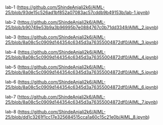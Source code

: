 lab-1 (https://github.com/ShindeAnjali2k6/AIML-25/blob/93de15c526ad1bf852a07083ac57cddb9b49153b/lab-1.ipynb)

lab-2 (https://github.com/ShindeAnjali2k6/AIML-25/blob/b90749e53b9a3b96995b7e0884767c0b71dd3349/AIML_2.ipynb)

lab-3 (https://github.com/ShindeAnjali2k6/AIML-25/blob/8a08c5c0909d144354c6345d3a76355004872df0/AIML_3.ipynb)

lab-4 (https://github.com/ShindeAnjali2k6/AIML-25/blob/8a08c5c0909d144354c6345d3a76355004872df0/AIML_4.ipynb)

lab-5 (https://github.com/ShindeAnjali2k6/AIML-25/blob/8a08c5c0909d144354c6345d3a76355004872df0/AIML_5.ipynb)

lab-6 (https://github.com/ShindeAnjali2k6/AIML-25/blob/8a08c5c0909d144354c6345d3a76355004872df0/AIML_6.ipynb)

lab-7 (https://github.com/ShindeAnjali2k6/AIML-25/blob/8a08c5c0909d144354c6345d3a76355004872df0/AIML_7.ipynb)

lab-8 (https://github.com/ShindeAnjali2k6/AIML-25/blob/dd1c3261f1cc17e325684515cca1a60c15c21e0b/AIML_8.ipynb)
